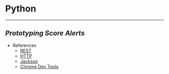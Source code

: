 # Python
---
## _Prototyping Score Alerts_

+ References
  * [REST](https://learn.crio.do/home/me/ME_REST.d)
  * [HTTP](https://learn.crio.do/home/me/ME_HTTP.md)
  * [Jackson](https://pypi.org/project/JackSON/.md)
  * [Chrome Dev Tools](https://www.bitdegree.org/learn/chrome-developer-tools)

